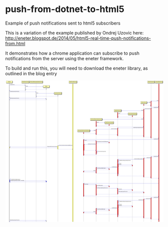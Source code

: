 # push-from-dotnet-to-html5
Example of push notifications sent to html5 subscribers

This is a variation of the example published by Ondrej Uzovic here: http://eneter.blogspot.de/2014/05/html5-real-time-push-notifications-from.html

It demonstrates how a chrome application can subscribe to push notifications from the server using the eneter framework.

To build and run this, you will need to download the eneter library, as outlined in the blog entry

![](https://raw.githubusercontent.com/DATMedia/push-from-dotnet-to-html5/master/Design/SequenceDiagram.gif)
